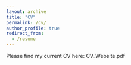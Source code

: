 ```yaml
---
layout: archive
title: "CV"
permalink: /cv/
author_profile: true
redirect_from:
  - /resume
---
```


Please find my current CV here: CV_Website.pdf 


